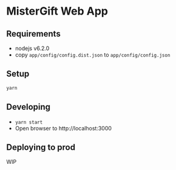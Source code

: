 # MisterGift Web App

## Requirements

- nodejs v6.2.0
- copy `app/config/config.dist.json` to `app/config/config.json`

## Setup

```javascript
yarn
```

## Developing

- `yarn start`
- Open browser to http://localhost:3000

## Deploying to prod
WIP
